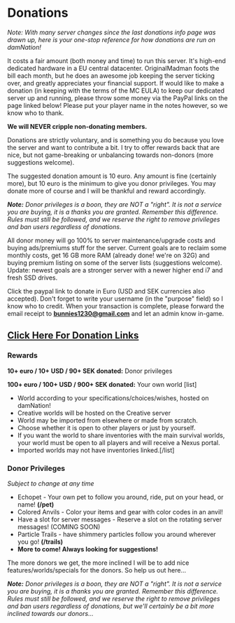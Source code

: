 ---
---

# Donations

*Note: With many server changes since the last donations info page was drawn up, here is your one-stop reference for how donations are run on damNation!*

It costs a fair amount (both money and time) to run this server. It's high-end dedicated hardware in a EU central datacenter. OriginalMadman foots the bill each month, but he does an awesome job keeping the server ticking over, and greatly appreciates your financial support. If would like to make a donation (in keeping with the terms of the MC EULA) to keep our dedicated server up and running, please throw some money via the PayPal links on the page linked below! Please put your player name in the notes however, so we know who to thank.

**We will NEVER cripple non-donating members.**

Donations are strictly voluntary, and is something you do because you love the server and want to contribute a bit. I try to offer rewards back that are nice, but not game-breaking or unbalancing towards non-donors (more suggestions welcome).

The suggested donation amount is 10 euro. Any amount is fine (certainly more), but 10 euro is the minimum to give you donor privileges. You may donate more of course and I will be thankful and reward accordingly.

***Note:** Donor privileges is a boon, they are NOT a "right". It is not a service you are buying, it is a thanks you are granted. Remember this difference. Rules must still be followed, and we reserve the right to remove privileges and ban users regardless of donations.*

All donor money will go 100% to server maintenance/upgrade costs and buying ads/premiums stuff for the server. Current goals are to reclaim some monthly costs, get 16 GB more RAM (already done! we're on 32G) and buying premium listing on some of the server lists (suggestions welcome). Update: newest goals are a stronger server with a newer higher end i7 and fresh SSD drives.

Click the paypal link to donate in Euro (USD and SEK currencies also accepted). Don't forget to write your username (in the "purpose" field) so I know who to credit. When your transaction is complete, please forward the email receipt to **bunnies1230@gmail.com** and let an admin know in-game.

## [Click Here For Donation Links](https://damnation.eu/phpbb/viewtopic.php?f=19&t=8173)


### Rewards

**10+ euro / 10+ USD / 90+ SEK donated:** Donor privileges

**100+ euro / 100+ USD / 900+ SEK donated:** Your own world 
[list]
* World according to your specifications/choices/wishes, hosted on damNation!
* Creative worlds will be hosted on the Creative server
* World may be imported from elsewhere or made from scratch.
* Choose whether it is open to other players or just by yourself. 
* If you want the world to share inventories with the main survival worlds, your world must be open to all players and will receive a Nexus portal.
* Imported worlds may not have inventories linked.[/list]


### Donor Privileges

*Subject to change at any time*

* Echopet - Your own pet to follow you around, ride, put on your head, or name! **(/pet)**
* Colored Anvils - Color your items and gear with color codes in an anvil!
* Have a slot for server messages - Reserve a slot on the rotating server messages! (COMING SOON)
* Particle Trails - have shimmery particles follow you around wherever you go! **(/trails)**
* **More to come! Always looking for suggestions!**

The more donors we get, the more inclined I will be to add nice features/worlds/specials for the donors. So help us out here...

***Note:** Donor privileges is a boon, they are NOT a "right". It is not a service you are buying, it is a thanks you are granted. Remember this difference. Rules must still be followed, and we reserve the right to remove privileges and ban users regardless of donations, but we'll certainly be a bit more inclined towards our donors...*
